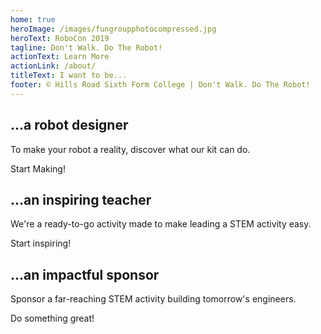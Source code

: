 ```yaml
---
home: true
heroImage: /images/fungroupphotocompressed.jpg
heroText: RoboCon 2019
tagline: Don't Walk. Do The Robot!
actionText: Learn More
actionLink: /about/
titleText: I want to be...
footer: © Hills Road Sixth Form College | Don't Walk. Do The Robot!
---
```


<div class="features">
  <div class="feature">
    <h2>...a robot designer</h2>
    <p>To make your robot a reality, discover what our kit can do.</p>
    <router-link class="feature-button" to="/about/for-students.html">Start Making!</router-link>
  </div>
  <div class="feature">
    <h2>...an inspiring teacher</h2>
    <p>We're a ready-to-go activity made to make leading a STEM activity easy.</p>
    <router-link class="feature-button" to="/about/for-teachers.html">Start inspiring!</router-link>
  </div>
  <div class="feature">
    <h2>...an impactful sponsor</h2>
    <p>Sponsor a far-reaching STEM activity building tomorrow's engineers.</p>
    <router-link class="feature-button" to="/about/sponsors.html">Do something great!</router-link>
  </div>
</div>
